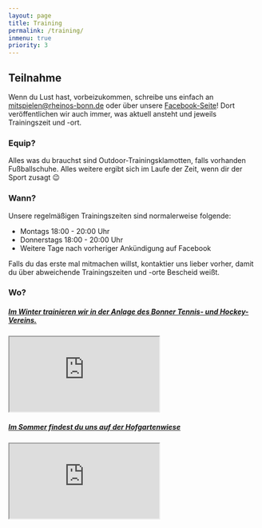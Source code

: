 ```yaml
---
layout: page
title: Training
permalink: /training/
inmenu: true
priority: 3
---
```


## Teilnahme
Wenn du Lust hast, vorbeizukommen, schreibe uns einfach an [mitspielen@rheinos-bonn.de](mailto:mitspielen@rheinos-bonn.de) oder über unsere [Facebook-Seite](https://www.facebook.com/RheinosBonn)! Dort veröffentlichen wir auch immer, was aktuell ansteht und jeweils Trainingszeit und -ort.

### Equip?
Alles was du brauchst sind Outdoor-Trainingsklamotten, falls vorhanden Fußballschuhe. Alles weitere ergibt sich im Laufe der Zeit, wenn dir der Sport zusagt :wink:

### Wann?
Unsere regelmäßigen Trainingszeiten sind normalerweise folgende:

* Montags 18:00 - 20:00 Uhr
* Donnerstags 18:00 - 20:00 Uhr
* Weitere Tage nach vorheriger Ankündigung auf Facebook

Falls du das erste mal mitmachen willst, kontaktier uns lieber vorher, damit du über abweichende Trainingszeiten und -orte Bescheid weißt.

### Wo?

<div id="accordion" role="tablist" aria-multiselectable="false" class="col-sm-12">
 <div class="card">
    <div class="card-header" role="tab">
      <h5 class="card-title">
        <a data-toggle="collapse" data-parent="#accordion" href="#winterMap" aria-expanded="true" aria-controls="winterMap">
          Im Winter trainieren wir in der Anlage des Bonner Tennis- und Hockey-Vereins.
        </a>
      </h5>
    </div>
    <div id="winterMap" class="collapse show" role="tabpanel" aria-labelledby="headingOne">
        <div class="card-block embed-responsive embed-responsive-16by9">
          <iframe src="https://www.google.com/maps/embed?pb=!1m18!1m12!1m3!1d2526.69321329116!2d7.119160415740685!3d50.70707737951148!2m3!1f0!2f0!3f0!3m2!1i1024!2i768!4f13.1!3m3!1m2!1s0x47bee3de057f6cd3%3A0xe5c4cc4f52a37998!2sChristian-Miesen-Stra%C3%9Fe+1%2C+53129+Bonn!5e0!3m2!1sde!2sde!4v1540219980603" class="embed-responsive-item"></iframe>
        </div>
    </div>
  </div>

  <div class="card">
    <div class="card-header" role="tab">
      <h5 class="card-title">
        <a class="collapsed" data-toggle="collapse" data-parent="#accordion" href="#summerMap" aria-expanded="false" aria-controls="summerMap">
          Im Sommer findest du uns auf der Hofgartenwiese
        </a>
      </h5>
    </div>
    <div id="summerMap" class="collapse" role="tabpanel" aria-labelledby="headingTwo">
      <div class="card-block embed-responsive embed-responsive-16by9">
        <iframe src="https://www.google.com/maps/embed?pb=!1m18!1m12!1m3!1d2525.3198699741306!2d7.103778486083354!3d50.73255591386587!2m3!1f0!2f0!3f0!3m2!1i1024!2i768!4f13.1!3m3!1m2!1s0x47bee17510605669%3A0xf871614ea1c2bfb1!2sAm+Hofgarten%2C+53113+Bonn!5e0!3m2!1sde!2sde!4v1490958380850" class="embed-responsive-item"></iframe>
      </div>
    </div>
  </div>

 
</div>
